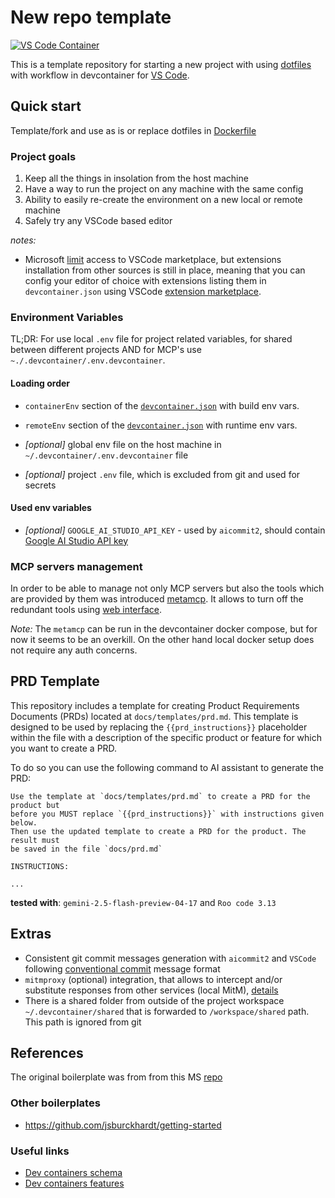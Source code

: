 # New repo template

[![VS Code Container](https://img.shields.io/static/v1?label=VS+Code&message=Container&logo=visualstudiocode&color=007ACC&logoColor=007ACC&labelColor=2C2C32)](https://open.vscode.dev/microsoft/vscode)

This is a template repository for starting a new project with using [dotfiles](https://github.com/kvokka/dotfiles/) with workflow in devcontainer for [VS Code](https://code.visualstudio.com/).

## Quick start

Template/fork and use as is or replace dotfiles in
[Dockerfile](./.devcontainer/Dockerfile)

### Project goals

1. Keep all the things in insolation from the host machine
2. Have a way to run the project on any machine with the same config
3. Ability to easily re-create the environment on a new local or remote machine
4. Safely try any VSCode based editor

*notes:*

- Microsoft [limit](https://github.com/getcursor/cursor/issues/2976) access
to VSCode marketplace, but extensions installation from other sources is still in
place, meaning that you can config your editor of choice with extensions listing
them in `devcontainer.json` using
VSCode [extension marketplace](https://marketplace.visualstudio.com/vscode).

### Environment Variables

TL;DR: For use local `.env` file for project related variables, for shared between
different projects AND for MCP's use `~./.devcontainer/.env.devcontainer`.

#### Loading order

- `containerEnv` section of the
[`devcontainer.json`](./.devcontainer/devcontainer.json)  with build env vars.

- `remoteEnv` section of the
[`devcontainer.json`](./.devcontainer/devcontainer.json)  with runtime env vars.

- *[optional]* global env file on the host machine in `~/.devcontainer/.env.devcontainer` file

- *[optional]* project `.env` file, which is excluded from git and used for secrets

#### Used env variables

- *[optional]* `GOOGLE_AI_STUDIO_API_KEY` - used by `aicommit2`, should contain [Google AI Studio API key](https://aistudio.google.com/app/apikey)

### MCP servers management

In order to be able to manage not only MCP servers but also the tools
which are provided by them was introduced
[metamcp](https://github.com/metatool-ai/mcp-server-metamcp). It allows to
turn off the redundant tools using [web interface](https://metamcp.com/mcp-servers).

*Note:* The `metamcp` can be run in the devcontainer docker compose, but
for now it seems to be an overkill. On the other hand local docker setup
does not require any auth concerns.

## PRD Template

This repository includes a template for creating Product Requirements Documents (PRDs) located at `docs/templates/prd.md`. This template is designed to be used by replacing the `{{prd_instructions}}` placeholder within the file with a description of the specific product or feature for which you want to create a PRD.

To do so you can use the following command to AI assistant to generate the PRD:

```text
Use the template at `docs/templates/prd.md` to create a PRD for the product but
before you MUST replace `{{prd_instructions}}` with instructions given below.
Then use the updated template to create a PRD for the product. The result must
be saved in the file `docs/prd.md`

INSTRUCTIONS:

...
```

**tested with**: `gemini-2.5-flash-preview-04-17` and `Roo code 3.13`

## Extras

- Consistent git commit messages generation with `aicommit2` and `VSCode`
  following [conventional commit](https://www.conventionalcommits.org/en/v1.0.0/) message format
- `mitmproxy` (optional) integration, that allows to intercept and/or substitute
  responses from other services (local MitM), [details](./.devcontainer/proxy/README.md)
- There is a shared folder from outside of the project workspace `~/.devcontainer/shared` that is forwarded to `/workspace/shared` path. This path is ignored from git

## References

The original boilerplate was from from this MS [repo](https://github.com/microsoft/vscode-remote-try-go)

### Other boilerplates

- <https://github.com/jsburckhardt/getting-started>

### Useful links

- [Dev containers schema](https://containers.dev/implementors/json_reference/)
- [Dev containers features](https://containers.dev/features/)

